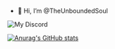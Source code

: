 - 👋 Hi, I’m @TheUnboundedSoul

![My Discord](https://discord-readme-badge.vercel.app/api?id=<299263087637430277>)

[![Anurag's GitHub stats](https://github-readme-stats.vercel.app/api?username=TheUnboundedSoul)](https://github.com/anuraghazra/github-readme-stats)
